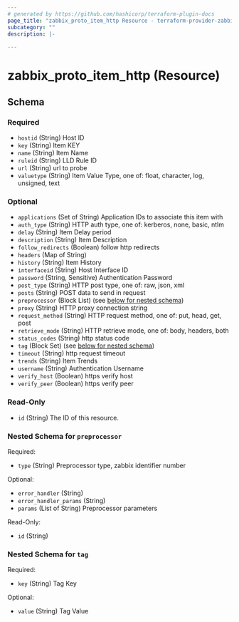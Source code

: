 ```yaml
---
# generated by https://github.com/hashicorp/terraform-plugin-docs
page_title: "zabbix_proto_item_http Resource - terraform-provider-zabbix"
subcategory: ""
description: |-
  
---
```


# zabbix_proto_item_http (Resource)





<!-- schema generated by tfplugindocs -->
## Schema

### Required

- `hostid` (String) Host ID
- `key` (String) Item KEY
- `name` (String) Item Name
- `ruleid` (String) LLD Rule ID
- `url` (String) url to probe
- `valuetype` (String) Item Value Type, one of: float, character, log, unsigned, text

### Optional

- `applications` (Set of String) Application IDs to associate this item with
- `auth_type` (String) HTTP auth type, one of: kerberos, none, basic, ntlm
- `delay` (String) Item Delay period
- `description` (String) Item Description
- `follow_redirects` (Boolean) follow http redirects
- `headers` (Map of String)
- `history` (String) Item History
- `interfaceid` (String) Host Interface ID
- `password` (String, Sensitive) Authentication Password
- `post_type` (String) HTTP post type, one of: raw, json, xml
- `posts` (String) POST data to send in request
- `preprocessor` (Block List) (see [below for nested schema](#nestedblock--preprocessor))
- `proxy` (String) HTTP proxy connection string
- `request_method` (String) HTTP request method, one of: put, head, get, post
- `retrieve_mode` (String) HTTP retrieve mode, one of: body, headers, both
- `status_codes` (String) http status code
- `tag` (Block Set) (see [below for nested schema](#nestedblock--tag))
- `timeout` (String) http request timeout
- `trends` (String) Item Trends
- `username` (String) Authentication Username
- `verify_host` (Boolean) https verify host
- `verify_peer` (Boolean) https verify peer

### Read-Only

- `id` (String) The ID of this resource.

<a id="nestedblock--preprocessor"></a>
### Nested Schema for `preprocessor`

Required:

- `type` (String) Preprocessor type, zabbix identifier number

Optional:

- `error_handler` (String)
- `error_handler_params` (String)
- `params` (List of String) Preprocessor parameters

Read-Only:

- `id` (String)


<a id="nestedblock--tag"></a>
### Nested Schema for `tag`

Required:

- `key` (String) Tag Key

Optional:

- `value` (String) Tag Value
